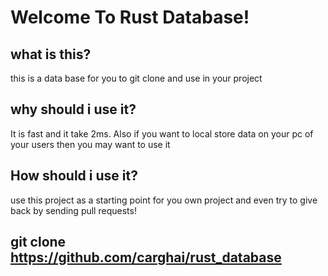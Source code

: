 # Welcome To Rust Database!

## what is this?
this is a data base for you to git clone and use in your project

## why should i use it?
It is fast and it take 2ms. Also if you want to local store data on your pc of your users then you may want to use it

## How should i use it?
use this project as a starting point for you own project and even try to give back by sending pull requests!

## git clone https://github.com/carghai/rust_database
